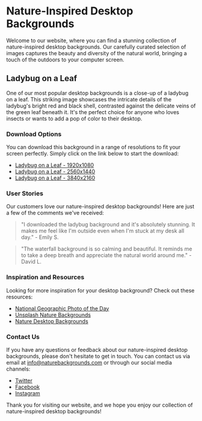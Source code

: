<!--font:Exo 2-->

# Nature-Inspired Desktop Backgrounds

Welcome to our website, where you can find a stunning collection of nature-inspired desktop backgrounds. Our carefully curated selection of images captures the beauty and diversity of the natural world, bringing a touch of the outdoors to your computer screen.

## Ladybug on a Leaf

One of our most popular desktop backgrounds is a close-up of a ladybug on a leaf. This striking image showcases the intricate details of the ladybug's bright red and black shell, contrasted against the delicate veins of the green leaf beneath it. It's the perfect choice for anyone who loves insects or wants to add a pop of color to their desktop.

### Download Options

You can download this background in a range of resolutions to fit your screen perfectly. Simply click on the link below to start the download:

- [Ladybug on a Leaf - 1920x1080](#)
- [Ladybug on a Leaf - 2560x1440](#)
- [Ladybug on a Leaf - 3840x2160](#)

### User Stories

Our customers love our nature-inspired desktop backgrounds! Here are just a few of the comments we've received:

> "I downloaded the ladybug background and it's absolutely stunning. It makes me feel like I'm outside even when I'm stuck at my desk all day." - Emily S.

> "The waterfall background is so calming and beautiful. It reminds me to take a deep breath and appreciate the natural world around me." - David L.

### Inspiration and Resources

Looking for more inspiration for your desktop background? Check out these resources:

- [National Geographic Photo of the Day](#)
- [Unsplash Nature Backgrounds](#)
- [Nature Desktop Backgrounds](#)

### Contact Us

If you have any questions or feedback about our nature-inspired desktop backgrounds, please don't hesitate to get in touch. You can contact us via email at info@naturebackgrounds.com or through our social media channels:

- [Twitter](#)
- [Facebook](#)
- [Instagram](#)

Thank you for visiting our website, and we hope you enjoy our collection of nature-inspired desktop backgrounds!

<!--

Write me content for website with wallpaper which alt text is:

"A close-up of a ladybug on a leaf"

The name/title of the page should not be 1:1 copy of the alt text but rather a real content of the website which is using this wallpaper.

- Use markdown format 
- Start with heading
- Heading should be short and concise
- The content should look like a real website 
- The website should not be about the wallpaper, wallpaper is just a related background
- Heading should be contain work "wallpaper" or "background"
- Include real sections like references, contact, user stories, etc. use things relevant to the page purpose.
- Feel free to use structure like headings, bullets, numbering, blockquotes, paragraphs, horizontal lines, etc.
- You can use formatting like bold or _italic_
- You can include UTF-8 emojis
- Links should be only #hash anchors (and you can refer to the document itself)
- Do not include images


---


# Nature-inspired wallpaper for your desktop background

Welcome to our website, where you can find beautiful nature-inspired wallpapers for your desktop background. Our collection includes a variety of stunning images that will bring a touch of the outdoors to your computer screen.

## Ladybug on a leaf

One of our most popular wallpapers is a close-up of a ladybug on a leaf. This image captures the intricate details of the ladybug's vibrant red and black shell, as well as the delicate veins of the green leaf beneath it. It's the perfect choice for anyone who loves insects or wants to add a pop of color to their desktop.

### Download options

You can download this wallpaper in a variety of resolutions to fit your screen perfectly. Simply click on the link below to start the download:

- [Ladybug on a leaf - 1920x1080](#)
- [Ladybug on a leaf - 2560x1440](#)
- [Ladybug on a leaf - 3840x2160](#)

### User stories

Our customers love our nature-inspired wallpapers! Here are just a few of the comments we've received:

> "I downloaded the ladybug wallpaper and it's absolutely gorgeous. It makes me feel like I'm outside even when I'm stuck at my desk all day." - Emily S.

> "I've been using the waterfall wallpaper for months now and I still can't get enough of it. The colors are so soothing and it helps me stay calm during stressful workdays." - David L.

### References

Looking for more nature-inspired wallpapers? Check out these resources:

- [National Geographic Wallpaper](#)
- [Unsplash Nature Wallpapers](#)
- [Nature Desktop Wallpaper](#)

### Contact us

If you have any questions or feedback about our wallpapers, please don't hesitate to reach out to us. You can contact us via email at info@naturewallpapers.com or through our social media channels:

- [Twitter](#)
- [Facebook](#)
- [Instagram](#)

Thank you for visiting our website and we hope you enjoy our collection of nature-inspired wallpapers!


---


Heading should not include word "wallpaper". The website should not be about the wallpaper itself, wallpaper is just a related background, rewrite whole content.


---


# Nature-Inspired Desktop Backgrounds

Welcome to our website, where you can find a stunning collection of nature-inspired desktop backgrounds. Our carefully curated selection of images captures the beauty and diversity of the natural world, bringing a touch of the outdoors to your computer screen.

## Ladybug on a Leaf

One of our most popular desktop backgrounds is a close-up of a ladybug on a leaf. This striking image showcases the intricate details of the ladybug's bright red and black shell, contrasted against the delicate veins of the green leaf beneath it. It's the perfect choice for anyone who loves insects or wants to add a pop of color to their desktop.

### Download Options

You can download this background in a range of resolutions to fit your screen perfectly. Simply click on the link below to start the download:

- [Ladybug on a Leaf - 1920x1080](#)
- [Ladybug on a Leaf - 2560x1440](#)
- [Ladybug on a Leaf - 3840x2160](#)

### User Stories

Our customers love our nature-inspired desktop backgrounds! Here are just a few of the comments we've received:

> "I downloaded the ladybug background and it's absolutely stunning. It makes me feel like I'm outside even when I'm stuck at my desk all day." - Emily S.

> "The waterfall background is so calming and beautiful. It reminds me to take a deep breath and appreciate the natural world around me." - David L.

### Inspiration and Resources

Looking for more inspiration for your desktop background? Check out these resources:

- [National Geographic Photo of the Day](#)
- [Unsplash Nature Backgrounds](#)
- [Nature Desktop Backgrounds](#)

### Contact Us

If you have any questions or feedback about our nature-inspired desktop backgrounds, please don't hesitate to get in touch. You can contact us via email at info@naturebackgrounds.com or through our social media channels:

- [Twitter](#)
- [Facebook](#)
- [Instagram](#)

Thank you for visiting our website, and we hope you enjoy our collection of nature-inspired desktop backgrounds!

-->
